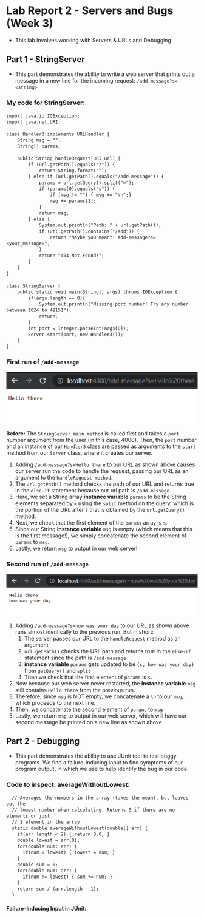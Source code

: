 # **Lab Report 2 - Servers and Bugs (Week 3)**
* This lab involves working with Servers & URLs and Debugging

## **Part 1 - StringServer**
* This part demonstrates the ability to write a web server that prints out a message in a new line for the incoming request: `/add-message?s=<string>`

### **My code for StringServer:**
```
import java.io.IOException;
import java.net.URI;

class Handler3 implements URLHandler {
    String msg = "";
    String[] params;

    public String handleRequest(URI url) {
        if (url.getPath().equals("/")) {
            return String.format("");
        } else if (url.getPath().equals("/add-message")) {
            params = url.getQuery().split("=");
            if (params[0].equals("s")) {
                if (msg != "") { msg += "\n";}
                msg += params[1];
            }
            return msg;
        } else {
            System.out.println("Path: " + url.getPath());
            if (url.getPath().contains("/add")) {
                return "Maybe you meant: add-message?s=<your_message>";
            }
            return "404 Not Found!";
        }
    }
}

class StringServer {
    public static void main(String[] args) throws IOException {
        if(args.length == 0){
            System.out.println("Missing port number! Try any number between 1024 to 49151");
            return;
        }
        int port = Integer.parseInt(args[0]);
        Server.start(port, new Handler3());
    }
}
```
 
### First run of `/add-message` 
![Image](images/firstMsg.png)
 
**Before:** The `StringServer main method` is called first and takes a `port` number argument from the user (in this case, 4000). Then, the `port` number and an instance of our `Handler3` class are passed as arguments to the `start` method from our `Server` class, where it creates our server.
 
1. Adding `/add-message?s=Hello there` to our URL as shown above causes our server run the code to handle the request, passing our URL as an argument to the `handleRequest method`.
2. The `url.getPath()` method checks the path of our URL and returns true in the `else-if` statement because our url path is `/add-message`.
3. Here, we set a String array **instance variable** `params` to be the String elements separated by `=` using the `split` method on the query, which is the portion of the URL after `?` that is obtained by the `url.getQuery()` method.
4. Next, we check that the first element of the `params` array is `s`.
5. Since our String **instance variable** `msg` is empty (which means that this is the first message!), we simply concatenate the second element of `params` to `msg`.
6. Lastly, we return `msg` to output in our web server!
 
### Second run of `/add-message`
![Image](images/secondMsg.png)
 
1. Adding `/add-message?s=how was your day` to our URL as shown above runs almost identically to the previous run. But in short:
    1. The server passes our URL to the `handleRequest` method as an argument
    2. `url.getPath()` checks the URL path and returns true in the `else-if` statement since the path is `/add-message`
    3. **instance variable** `params` gets updated to be `{s, how was your day}` from `getQuery()` and `split` 
    4. Then we check that the first element of `params` is `s`.
2. Now because our web server never restarted, the **instance variable** `msg` still contains `Hello there` from the previous run.
3. Therefore, since `msg` is NOT empty, we concatenate a `\n` to our `msg`, which proceeds to the next line.
4. Then, we concatenate the second element of `params` to `msg`
5. Lastly, we return `msg` to output in our web server, which will have our second message be printed on a new line as shown above
 
## **Part 2 - Debugging**
* This part demonstrates the ability to use JUnit tool to test buggy programs. We find a failure-inducing input to find symptoms of our program output, in which we use to help identify the bug in our code.
 
### **Code to inspect: averageWithoutLowest:**
```
  // Averages the numbers in the array (takes the mean), but leaves out the
  // lowest number when calculating. Returns 0 if there are no elements or just
  // 1 element in the array
  static double averageWithoutLowest(double[] arr) {
    if(arr.length < 2) { return 0.0; }
    double lowest = arr[0];
    for(double num: arr) {
      if(num < lowest) { lowest = num; }
    }
    double sum = 0;
    for(double num: arr) {
      if(num != lowest) { sum += num; }
    }
    return sum / (arr.length - 1);
  }
```
#### **Failure-Inducing Input in JUnit:**







